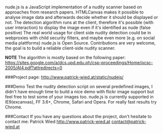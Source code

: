nude.js is a JavaScript implementation of a nudity scanner based on approaches from research papers. HTMLCanvas makes it possible to analyse image data and afterwards decide whether it should be displayed or not. The detection algorithm runs at the client, therefore it's possible (with user interaction) to display the image even if it's identified as nude (false positive)
The real world usage for client side nudity detection could be in webproxies with child security filters, and maybe even more (e.g. on social media plattforms)
nude.js is Open Source. Contributions are very welcome, the goal is to build a reliable client-side nudity scanner.

**NOTE** The algorithm is mostly based on the following paper:
https://sites.google.com/a/dcs.upd.edu.ph/csp-proceedings/Home/pcsc-2005/AI4.pdf?attredirects=0

###Project page:
http://www.patrick-wied.at/static/nudejs/

###Demo
Test the nudity detection script on several predefined images, I didn't have enough time to build a nice demo with flickr image support but feel free to test some of your images too. nude.js is currently supported in IE9(excanvas), FF 3.6+, Chrome, Safari and Opera. For really fast results try Chrome.

###Contact
If you have any questions about the project, don't hesitate to contact me:
Patrick Wied
http://www.patrick-wied.at
contact@patrick-wied.at
